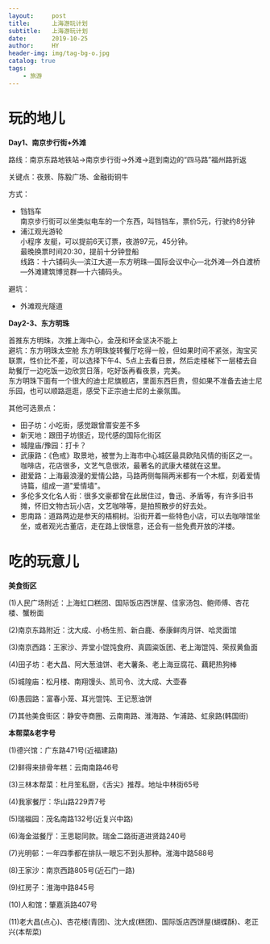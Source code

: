 ```yaml
---
layout:     post
title:      上海游玩计划
subtitle:   上海游玩计划
date:       2019-10-25
author:     HY
header-img: img/tag-bg-o.jpg
catalog: true
tags:
    - 旅游
---
```


# 玩的地儿
**Day1、南京步行街+外滩**  

路线：南京东路地铁站->南京步行街->外滩->逛到南边的“四马路”福州路折返  

关键点：夜景、陈毅广场、金融街铜牛  

方式：  
- 铛铛车  
南京步行街可以坐类似电车的一个东西，叫铛铛车，票价5元，行驶约8分钟  
- 浦江观光游轮  
小程序 友艇，可以提前6天订票，夜游97元，45分钟。  
最晚换票时间20:30，提前十分钟登船  
线路：十六铺码头—滨江大道—东方明珠—国际会议中心—北外滩—外白渡桥—外滩建筑博览群—十六铺码头。  

避坑：  

- 外滩观光隧道  

**Day2-3、东方明珠**  

首推东方明珠，次推上海中心，金茂和环金坚决不能上  
避坑：东方明珠太空舱
东方明珠旋转餐厅吃得一般，但如果时间不紧张，淘宝买联票，性价比不差，可以选择下午4、5点上去看日景，然后走楼梯下一层楼去自助餐厅一边吃饭一边欣赏日落，吃好饭再看夜景，完美。  
东方明珠下面有一个很大的迪士尼旗舰店，里面东西巨贵，但如果不准备去迪士尼乐园，也可以顺路逛逛，感受下正宗迪士尼的土豪氛围。

其他可选景点：  

- 田子坊：小吃街，感觉跟曾厝安差不多
- 新天地：跟田子坊很近，现代感的国际化街区
- 城隍庙/豫园：打卡？
- 武康路：《色戒》取景地，被誉为上海市中心城区最具欧陆风情的街区之一。咖啡店，花店很多，文艺气息很浓，最著名的武康大楼就在这里。
- 甜爱路：上海最浪漫的爱情公路，马路两侧每隔两米都有一个木框，刻着爱情诗篇，组成一道"爱情墙"。
- 多伦多文化名人街：很多文豪都曾在此居住过，鲁迅、矛盾等，有许多旧书摊，怀旧文物古玩小店，文艺咖啡等，是拍照散步的好去处。
- 思南路：道路两边是参天的梧桐树。沿街开着一些特色小店，可以去咖啡馆坐坐，或者观光古董店，走在路上很惬意，还会有一些免费开放的洋楼。



# 吃的玩意儿

**美食街区**

(1)人民广场附近：上海虹口糕团、国际饭店西饼屋、佳家汤包、鲍师傅、杏花楼、蟹粉面

(2)南京东路附近：沈大成、小杨生煎、新白鹿、泰康鲜肉月饼、哈灵面馆

(3)南京西路：王家沙、弄堂小馄饨食府、真圆粢饭团、老上海馄饨、荣叔黄鱼面

(4)田子坊：老大昌、阿大葱油饼、老大薯条、老上海豆腐花、藕耙热狗棒

(5)城隍庙：松月楼、南翔馒头、凯司令、沈大成、大壶春

(6)愚园路：富春小笼、耳光馄饨、王记葱油饼

(7)其他美食街区：静安寺商圈、云南南路、淮海路、乍浦路、虹泉路(韩国街)

**本帮菜&老字号**

(1)德兴馆：广东路471号(近福建路)

(2)鲜得来排骨年糕：云南南路46号

(3)三林本帮菜：杜月笙私厨，《舌尖》推荐。地址中林街65号

(4)我家餐厅：华山路229弄7号

(5)瑞福园：茂名南路132号(近复兴中路)

(6)海金滋餐厅：王思聪同款。瑞金二路街道进贤路240号

(7)光明邨：一年四季都在排队一眼忘不到头那种。淮海中路588号

(8)王家沙：南京西路805号(近石门一路)

(9)红房子：淮海中路845号

(10)人和馆：肇嘉浜路407号

(11)老大昌(点心)、杏花楼(青团)、沈大成(糕团)、国际饭店西饼屋(蝴蝶酥)、老正兴(本帮菜)

